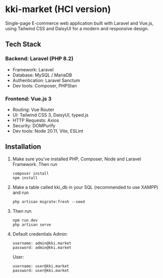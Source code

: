 # kki-market (HCI version)
Single-page E-commerce web application built with Laravel and Vue.js, using Tailwind CSS and DaisyUI for a modern and responsive design.

## Tech Stack
### Backend: Laravel (PHP 8.2)
- Framework: Laravel
- Database: MySQL / MariaDB
- Authentication: Laravel Sanctum
- Dev tools: Composer, PHPStan

### Frontend: Vue.js 3
- Routing: Vue Router
- UI: Tailwind CSS 3, DaisyUI, typed.js
- HTTP Requests: Axios
- Security: DOMPurify
- Dev tools: Node 20.11, Vite, ESLint

## Installation
1. Make sure you've installed PHP, Composer, Node and Laravel Framework. Then run
    ```
    composer install
    npm install
    ```
2. Make a table called kki_db in your SQL (recommended to use XAMPP) and run
    ```
    php artisan migrate:fresh --seed
    ```
3. Then run
    ```
    npm run dev
    php artisan serve
    ```
4. Default credentials
    Admin:
    ```
    username: admin@kki.market
    password: admin@kki.market
    ```
    User:
    ```
    username: user@kki.market
    password: user@kki.market
    ```

